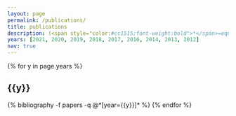 ```yaml
---
layout: page
permalink: /publications/
title: publications
description: (<span style="color:#cc1515;font-weight:bold">*</span>=equal contribution)
years: [2021, 2020, 2019, 2018, 2017, 2016, 2014, 2013, 2012]
nav: true
---
```


<div class="publications">

{% for y in page.years %}
  <h2 class="year">{{y}}</h2>
  {% bibliography -f papers -q @*[year={{y}}]* %}
{% endfor %}

</div>
